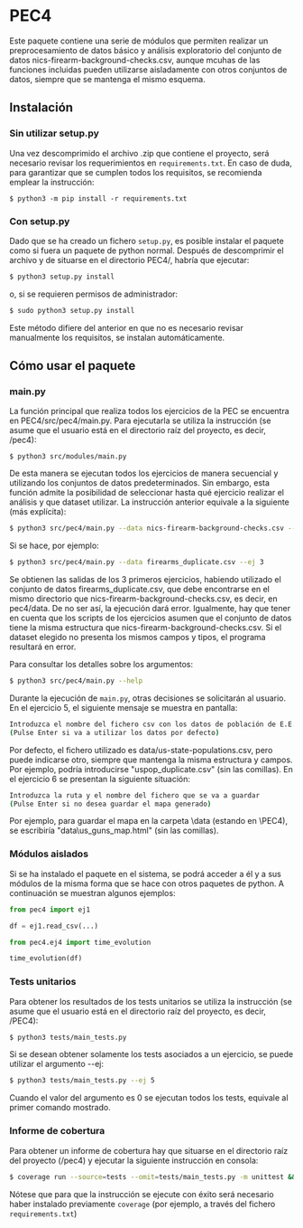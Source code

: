# PEC4

Este paquete contiene una serie de módulos que permiten realizar un preprocesamiento de datos básico y análisis exploratorio del conjunto de datos nics-firearm-background-checks.csv, aunque mcuhas de las funciones incluidas pueden utilizarse aisladamente con otros conjuntos de datos, siempre que se mantenga el mismo esquema.


## Instalación

### Sin utilizar setup.py

Una vez descomprimido el archivo .zip que contiene el proyecto, será necesario revisar los requerimientos en `requirements.txt`. En caso de duda, para garantizar que se cumplen todos los requisitos, se recomienda emplear la instrucción:

```
$ python3 -m pip install -r requirements.txt
```

### Con setup.py

Dado que se ha creado un fichero `setup.py`, es posible instalar el paquete como si fuera un paquete de python normal. Después de descomprimir el archivo y de situarse en el directorio PEC4/, habría que ejecutar:

```bash
$ python3 setup.py install
```
o, si se requieren permisos de administrador:

```bash
$ sudo python3 setup.py install
```

Este método difiere del anterior en que no es necesario revisar manualmente los requisitos, se instalan automáticamente.


## Cómo usar el paquete


### main.py

La función principal que realiza todos los ejercicios de la PEC se encuentra en PEC4/src/pec4/main.py. Para ejecutarla se utiliza la instrucción (se asume que el usuario está en el directorio raíz del proyecto, es decir, /pec4):

```
$ python3 src/modules/main.py
```
De esta manera se ejecutan todos los ejercicios de manera secuencial y utilizando los conjuntos de datos predeterminados. Sin embargo, esta función admite la posibilidad de seleccionar hasta qué ejercicio realizar el análisis y que dataset utilizar. La instrucción anterior equivale a la siguiente (más explícita):


```bash
$ python3 src/pec4/main.py --data nics-firearm-background-checks.csv --ej 6
```

Si se hace, por ejemplo:

```bash
$ python3 src/pec4/main.py --data firearms_duplicate.csv --ej 3
```

Se obtienen las salidas de los 3 primeros ejercicios, habiendo utilizado el conjunto de datos firearms_duplicate.csv, que debe encontrarse en el mismo directorio que nics-firearm-background-checks.csv, es decir, en pec4/data. De no ser así, la ejecución dará error. Igualmente, hay que tener en cuenta que los scripts de los ejercicios asumen que el conjunto de datos tiene la misma estructura que nics-firearm-background-checks.csv. Si el dataset elegido no presenta los mismos campos y tipos, el programa resultará en error.

Para consultar los detalles sobre los argumentos:

```bash
$ python3 src/pec4/main.py --help
```

Durante la ejecución de `main.py`, otras decisiones se solicitarán al usuario. En el ejercicio 5, el siguiente mensaje se muestra en pantalla:

```bash
Introduzca el nombre del fichero csv con los datos de población de E.E.U.U.
(Pulse Enter si va a utilizar los datos por defecto)
```

Por defecto, el fichero utilizado es data/us-state-populations.csv, pero puede indicarse otro, siempre que mantenga la misma estructura y campos. Por ejemplo, podría introducirse "uspop_duplicate.csv" (sin las comillas). En el ejercicio 6 se presentan la siguiente situación:

```bash
Introduzca la ruta y el nombre del fichero que se va a guardar
(Pulse Enter si no desea guardar el mapa generado)
```

Por ejemplo, para guardar el mapa en la carpeta \data (estando en \PEC4), se escribiría "data\us_guns_map.html" (sin las comillas).


### Módulos aislados

Si se ha instalado el paquete en el sistema, se podrá acceder a él y a sus módulos de la misma forma que se hace con otros paquetes de python. A continuación se muestran algunos ejemplos:

```python
from pec4 import ej1

df = ej1.read_csv(...)
```

```python
from pec4.ej4 import time_evolution

time_evolution(df)
```


### Tests unitarios

Para obtener los resultados de los tests unitarios se utiliza la instrucción (se asume que el usuario está en el directorio raíz del proyecto, es decir, /PEC4):

```bash
$ python3 tests/main_tests.py
```

Si se desean obtener solamente los tests asociados a un ejercicio, se puede utilizar el argumento --ej:

```bash
$ python3 tests/main_tests.py --ej 5
```

Cuando el valor del argumento es 0 se ejecutan todos los tests, equivale al primer comando mostrado.

### Informe de cobertura

Para obtener un informe de cobertura hay que situarse en el directorio raíz del proyecto (/pec4) y ejecutar la siguiente instrucción en consola:

```bash
$ coverage run --source=tests --omit=tests/main_tests.py -m unittest && coverage report

```

Nótese que para que la instrucción se ejecute con éxito será necesario haber instalado previamente `coverage` (por ejemplo, a través del fichero `requirements.txt`)
